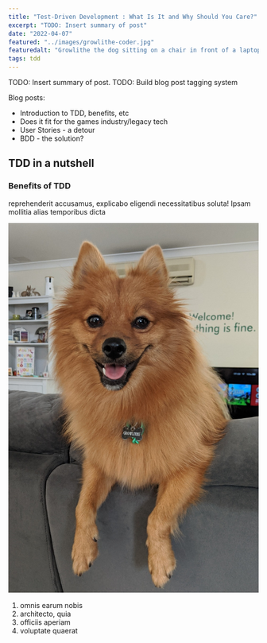```yaml
---
title: "Test-Driven Development : What Is It and Why Should You Care?"
excerpt: "TODO: Insert summary of post"
date: "2022-04-07"
featured: "../images/growlithe-coder.jpg"
featuredalt: "Growlithe the dog sitting on a chair in front of a laptop"
tags: tdd
---
```


TODO: Insert summary of post.
TODO: Build blog post tagging system

Blog posts:
 - Introduction to TDD, benefits, etc
 - Does it fit for the games industry/legacy tech
 - User Stories - a detour
 - BDD - the solution?


## TDD in a nutshell

### Benefits of TDD




reprehenderit accusamus, explicabo eligendi necessitatibus soluta! Ipsam mollitia alias temporibus dicta

![growlithe](../images/Growlithe.jpg)

1. omnis earum nobis
2. architecto, quia
3. officiis aperiam
4. voluptate quaerat